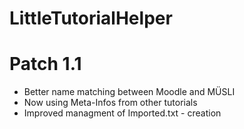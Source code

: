 # LittleTutorialHelper

Patch 1.1
=========

* Better name matching between Moodle and MÜSLI
* Now using Meta-Infos from other tutorials
* Improved managment of Imported.txt - creation
